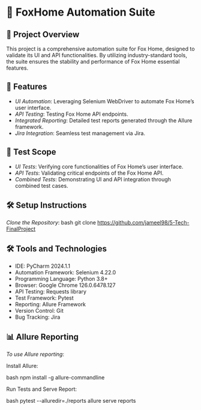 # 🚀 FoxHome Automation Suite

## 📌 Project Overview
This project is a comprehensive automation suite for Fox Home, designed to validate its UI and API functionalities.
By utilizing industry-standard tools, the suite ensures the stability and performance of Fox Home essential features.

## 🔑 Features
- *UI Automation*: Leveraging Selenium WebDriver to automate Fox Home’s user interface.
- *API Testing*: Testing Fox Home API endpoints.
- *Integrated Reporting*: Detailed test reports generated through the Allure framework.
- *Jira Integration*: Seamless test management via Jira.

## 🎯 Test Scope
- *UI Tests*: Verifying core functionalities of Fox Home’s user interface.
- *API Tests*: Validating critical endpoints of the Fox Home API.
- *Combined Tests*: Demonstrating UI and API integration through combined test cases.

## 🛠️ Setup Instructions

 *Clone the Repository*:
bash
git clone https://github.com/jameel98/5-Tech-FinalProject


## 🛠️ Tools and Technologies
- IDE: PyCharm 2024.1.1
- Automation Framework: Selenium 4.22.0
- Programming Language: Python 3.8+
- Browser: Google Chrome 126.0.6478.127
- API Testing: Requests library
- Test Framework: Pytest
- Reporting: Allure Framework
- Version Control: Git
- Bug Tracking: Jira

## 📊 Allure Reporting

*To use Allure reporting*:

Install Allure:

bash
npm install -g allure-commandline


Run Tests and Serve Report:

bash
pytest --alluredir=./reports
allure serve reports

